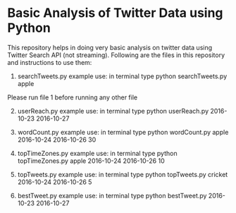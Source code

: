 # Basic Analysis of Twitter Data using Python

This repository helps in doing very basic analysis on twitter data using Twitter Search API (not streaming).
Following are the files in this repository and instructions to use them:

1. searchTweets.py
example use: in terminal type 
python searchTweets.py apple

Please run file 1 before running any other file

2. userReach.py
example use: in terminal type 
python userReach.py 2016-10-23 2016-10-27
                 
3. wordCount.py
example use: in terminal type 
python wordCount.py apple 2016-10-24 2016-10-26 30
                 
4. topTimeZones.py
example use: in terminal type 
python topTimeZones.py apple 2016-10-24 2016-10-26 10
                 
5. topTweets.py
example use: in terminal type 
python topTweets.py cricket 2016-10-24 2016-10-26 5

6. bestTweet.py
example use: in terminal type 
python bestTweet.py 2016-10-23 2016-10-27
    
